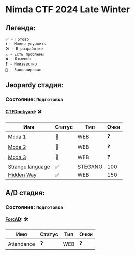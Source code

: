 # Nimda CTF 2024 Late Winter

## Легенда:

    ✅ - Готово
    ⬆ - Можно улучшить
    🛠 - В разработке
    ⚠️ - Есть проблемы
    ❌ - Отменен
    ❓ - Неизвестно
    📅 - Запланирован

## Jeopardy стадия:
### Состояние: `Подготовка`

#### [CTFDockyard](https://github.com/NimdaCTF/CTFDockyard): 🛠

| Имя                                    | Статус        | Тип          | Очки       |
|----------------------------------------|---------------|--------------|------------|
| [Moda 1](Moda_1)                       | 📅            | WEB          | ❓         |
| [Moda 2](Moda_2)                       | 📅            | WEB          | ❓         |
| [Moda 3](Moda_3)                       | 📅            | WEB          | ❓         |
| [Strange language](StrangeLanguage)    | ✅            | STEGANO      | 100        |
| [Hidden Way](HiddenWay)               | ✅            | WEB          | 150        |


## A/D стадия:
### Состояние: `Подготовка`

#### [ForcAD](https://github.com/icYFTL/ForcAD): 🛠

| Имя                                    | Статус        | Тип          | Очки       |
|----------------------------------------|---------------|--------------|------------|
| Attendance                             | ❓            | WEB          | ❓         |